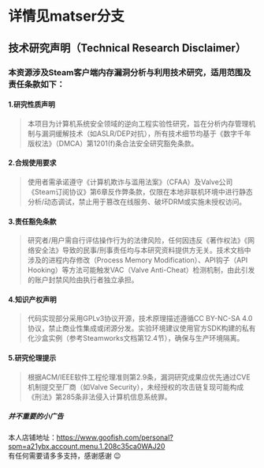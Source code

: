 # 详情见matser分支 <br>

## 技术研究声明（Technical Research Disclaimer）<br>
### 本资源涉及Steam客户端内存漏洞分析与利用技术研究，适用范围及责任条款如下：<br>
#### 1.研究性质声明<br>
>本项目为计算机系统安全领域的逆向工程实验性研究，旨在分析内存管理机制与漏洞缓解技术（如ASLR/DEP对抗），所有技术细节均基于《数字千年版权法》（DMCA）第1201(f)条合法安全研究豁免条款。<br> 
#### 2.合规使用要求<br>
>使用者需承诺遵守《计算机欺诈与滥用法案》（CFAA）及Valve公司《Steam订阅协议》第6章反作弊条款，仅限在本地非联机环境中进行静态分析/动态调试，禁止用于篡改在线服务、破坏DRM或实施未授权访问。<br>
#### 3.责任豁免条款<br>
>研究者/用户需自行评估操作行为的法律风险，任何因违反《著作权法》《网络安全法》导致的民事/刑事责任均与本研究资料提供方无关。技术文档中涉及的进程内存修改（Process Memory Modification）、API钩子（API Hooking）等方法可能触发VAC（Valve Anti-Cheat）检测机制，由此引发的账户封禁风险由执行者独立承担。<br>
#### 4.知识产权声明<br>
>代码实现部分采用GPLv3协议开源，技术原理描述遵循CC BY-NC-SA 4.0协议，禁止商业性集成或闭源分发。实验环境建议使用官方SDK构建的私有化沙盒实例（参考Steamworks文档第12.4节），确保与生产环境隔离。<br>
#### 5.研究伦理提示<br>
>根据ACM/IEEE软件工程伦理准则第2.9条，漏洞研究成果应优先通过CVE机制提交至厂商（如Valve Security），未经授权的攻击链复现可能构成《刑法》第285条非法侵入计算机信息系统罪。<br>
##### 并不重要的小广告
本人店铺地址：https://www.goofish.com/personal?spm=a21ybx.account.menu.1.208c35ca0WAJ20 <br>
有任何需要请多多支持，感谢感谢 :wink:
